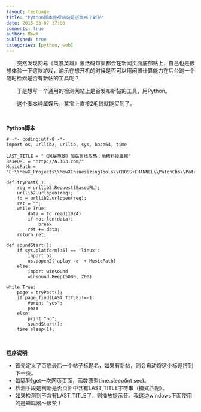 ```yaml
---
layout: testpage
title: "Python脚本监视网站是否发布了新帖"
date: 2015-03-07 17:00
comments: true
author: MewX
published: true
categories: [python, web]
---
```


　　突然发现网易《风暴英雄》激活码每天都会在新闻页面底部贴上，自己也是很想体验一下这款游戏，谕示在想开机的时候是否可以用闲置计算能力在后台跑一个随时检索是否有新帖的工具呢？

　　于是想写一个通用的检测网站上是否发布新帖的工具，用Python。

　　这个脚本纯属娱乐，某宝上直接2毛钱就能买到了。

<br/>

**Python脚本**

<?prettify lang=python?>

    # -*- coding:utf-8 -*-
    import os, urllib2, urllib, sys, base64, time

    LAST_TITLE = "《风暴英雄》加兹鲁维攻略：地精科技震撼"
    BaseURL = "http://a.163.com/"
    MusicPath = "E:\\MewX_Projects\\MewXChinesizingTools\\CROSS+CHANNEL\\PatchChs\\PatchChs";

    def tryPost( ):
        req = urllib2.Request(BaseURL);
        urllib2.urlopen(req);
        fd = urllib2.urlopen(req);
        ret = "";
        while True:
            data = fd.read(1024)
            if not len(data):
                break
            ret += data;
        return ret;

    def soundStart():
        if sys.platform[:5] == 'linux':
            import os
            os.popen2('aplay -q' + MusicPath)
        else:
            import winsound
            winsound.Beep(5000, 200)

    while True:
        page = tryPost();
        if page.find(LAST_TITLE)!=-1:
            #print "yes";
            pass
        else:
            print "no";
            soundStart();
        time.sleep(1);

<br/>

**程序说明**

- 首先定义了页底最后一个帖子标题名，如果有新帖，则会自动将这个标题挤到下一页。
- 每隔1秒get一次网页页面，函数原型time.sleep(int sec)。
- 检测手段是判断是否页面中含有LAST_TITLE字符串（模式匹配）。
- 如果检测到不含有LAST_TITLE了，则播放提示音。我这边windows下面使用的是蜂鸣器～很赞！

<br/>
